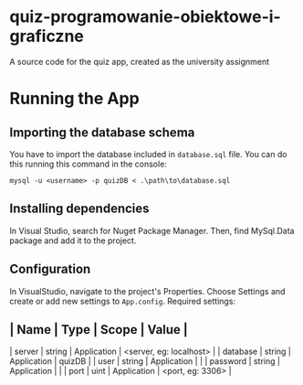 # quiz-programowanie-obiektowe-i-graficzne
A source code for the quiz app, created as the university assignment

# Running the App
## Importing the database schema
You have to import the database included in `database.sql` file. You can do this running this command in the console:

`mysql -u <username> -p quizDB < .\path\to\database.sql`

## Installing dependencies
In Visual Studio, search for Nuget Package Manager. Then, find MySql.Data package and add it to the project.

## Configuration
In VisualStudio, navigate to the project's Properties. Choose Settings and create or add new settings to `App.config`.
Required settings:

| Name     | Type      | Scope         | Value                       |
---------------------------------------------------------------------
| server   | string    | Application   | <server, eg: localhost>     |
| database | string    | Application   | quizDB                      |
| user     | string    | Application   | <MySQL user>                |
| password | string    | Application   | <MySQL password>            |
| port     | uint      | Application   | <port, eg: 3306>            |
